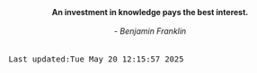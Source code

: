 
<div align="center"><b><span>An investment in knowledge pays the best interest.</span></b><br><br><i> - Benjamin Franklin</i></div>
<br><br><kbd>Last updated:Tue May 20 12:15:57 2025</kbd>